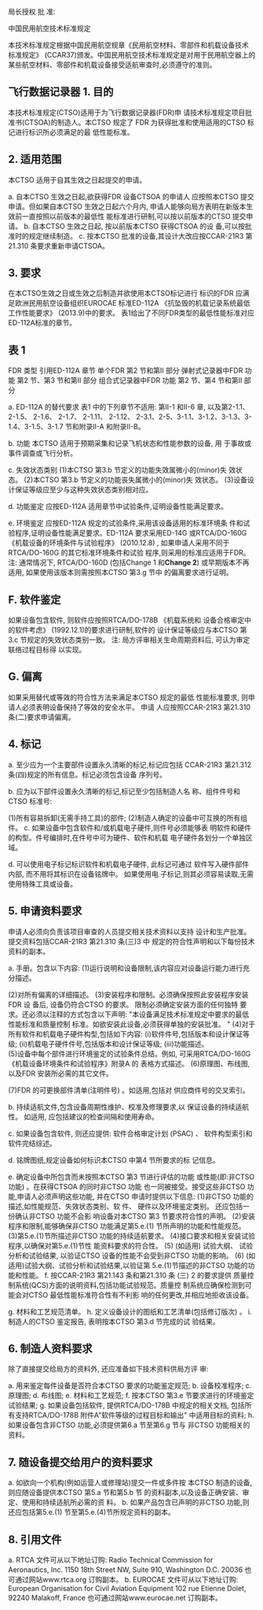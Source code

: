 局长授权 批    准: 
 
 
中国民用航空技术标准规定 
 
本技术标准规定根据中国民用航空规章《民用航空材料、零部件和机载设备技术
标准规定》
(CCAR37)颁发。中国民用航空技术标准规定是对用于民用航空器上的
某些航空材料、零部件和机载设备接受适航审查时,必须遵守的准则。 
 

## 飞行数据记录器 1. 目的

本技术标准规定(CTSO)适用于为飞行数据记录器(FDR)申
请技术标准规定项目批准书(CTSOA)的制造人。本CTSO 规定了
FDR 为获得批准和使用适用的CTSO 标记进行标识所必须满足的最
低性能标准。 

## 2. 适用范围

本CTSO 适用于自其生效之日起提交的申请。 

a. 自本CTSO 生效之日起,欲获得FDR 设备CTSOA 的申请人
应按照本CTSO 提交申请。但如果自本CTSO 生效之日起六个月内,
申请人能够向局方表明在新版本生效前一直按照以前版本的最低性
能标准进行研制,可以按以前版本的CTSO 提交申请。 
b. 自本CTSO 生效之日起,
按以前版本CTSO 获得CTSOA 的设
备,可以按批准时的规定继续制造。 
c. 按本CTSO 批准的设备,其设计大改应按CCAR-21R3 第
21.310 条要求重新申请CTSOA。 

## 3. 要求

在本CTSO生效之日或生效之后制造并欲使用本CTSO标记进行
标识的FDR 应满足欧洲民用航空设备组织EUROCAE 标准ED-112A
《抗坠毁的机载记录系统最低工作性能要求》
(2013.9)中的要求。
表1给出了不同FDR类型的最低性能标准对应ED-112A标准的章节。
 

## 表 1

FDR 类型 
引用ED-112A 章节 
单个FDR 
第2 节和第II 部分 
弹射式记录器中FDR 功能 
第2 节、第3 节和第II 部分 
组合式记录器中FDR 功能 
第2 节、第4 节和第II 部分 

a. ED-112A 的替代要求 
表1 中的下列章节不适用: 
第II-1 和II-6 章,
以及第2-1.1、
2-1.5、
2-1.6、
2-1.7、
2-1.11、
2-1.12、
2-3.1、2-5、3-1.1、3-1.2、3-1.3、3-1.4、3-1.5、3-1.7 节和附录II-A 和附录II-B。 

b. 功能 
本CTSO 适用于预期采集和记录飞机状态和性能参数的设备,
用
于事故或事件调查或飞行分析。 

c. 失效状态类别 
(1)本CTSO 第3.b 节定义的功能失效属微小的(minor)失
效状态。 
(2)本CTSO 第3.b 节定义的功能丧失属微小的(minor)失
效状态。 
(3)设备设计保证等级应至少与这种失效状态类别相对应。 

d. 功能鉴定 
应按ED-112A 适用章节中试验条件,证明设备性能满足要求。 

e. 环境鉴定 
应按ED-112A 规定的试验条件,采用该设备适用的标准环境条
件和试验程序,证明设备性能满足要求。ED-112A 要求采用ED-14G
或RTCA/DO-160G《机载设备的环境条件与试验程序》
(2010.12.8)
,
如果申请人采用不同于RTCA/DO-160G 的其它标准环境条件和试验
程序,则采用的标准应适用于FDR。 
注:
通常情况下, RTCA/DO-160D
(包括Change 1 和**Change 2**)
或早期版本不再适用,
如果使用该版本则需按照本CTSO 第3.g 节中
的偏离要求进行证明。 

## F. 软件鉴定

如果设备包含软件,
则软件应按照RTCA/DO-178B
《机载系统和
设备合格审定中的软件考虑》
(1992.12.1)的要求进行研制,软件的
设计保证等级应与本CTSO 第3.c 节规定的失效状态类别一致。 
注:
局方评审相关生命周期资料后,
可认为审定联络过程目标得
以实现。 

## G. 偏离

如果采用替代或等效的符合性方法来满足本CTSO 规定的最低
性能标准要求,
则申请人必须表明设备保持了等效的安全水平。
申请
人应按照CCAR-21R3 第21.310 条(二)要求申请偏离。 

## 4. 标记

a. 至少应为一个主要部件设置永久清晰的标记,标记应包括
CCAR-21R3 第21.312 条(四)规定的所有信息。标记必须包含设备
序列号。 

b. 应为以下部件设置永久清晰的标记,标记至少包括制造人名
称、组件件号和CTSO 标准号: 

(1)所有容易拆卸(无需手持工具)的部件; 
(2)制造人确定的设备中可互换的所有组件。 
c. 如果设备中包含软件和/或机载电子硬件,则件号必须能够表
明软件和硬件的构型。件号编排时,在件号中可为硬件、软件和机载
电子硬件各划分一个单独区域。 

d. 可以使用电子标记标识软件和机载电子硬件, 此标记可通过
软件写入硬件部件内部,
而不用将其标识在设备铭牌中。
如果使用电
子标记,则其必须容易读取,无需使用特殊工具或设备。 

## 5. 申请资料要求

申请人必须向负责该项目审查的人员提交相关技术资料以支持
设计和生产批准。提交资料包括CCAR-21R3 第21.310 条(三)3 中
规定的符合性声明和以下每份技术资料的副本。 

a. 手册。包含以下内容: 
(1)运行说明和设备限制,该内容应对设备运行能力进行充
分描述。 

(2)对所有偏离的详细描述。 
(3)安装程序和限制。必须确保按照此安装程序安装FDR 设
备后,
设备仍符合CTSO 的要求。
限制必须确定安装方面的任何独特
要求。还必须以注释的方式包含以下声明: 
"本设备满足技术标准规定中要求的最低性能标准和质量控制
标准。如欲安装此设备,必须获得单独的安装批准。
" 
(4)对于所有软件和机载电子硬件构型,包括如下内容: 
(i)软件件号,包括版本和设计保证等级; 
(ii)机载电子硬件件号,包括版本和设计保证等级; 
(iii)功能描述。  
(5)设备中每个部件进行环境鉴定的试验条件总结。例如,
可采用RTCA/DO-160G《机载设备环境条件和试验程序》附录A 的
表格方式描述。 
(6)原理图、布线图,以及FDR 安装所必需的其它文件。 

(7)FDR 的可更换部件清单(注明件号)
。如适用,包括对
供应商件号的交叉索引。 

b. 持续适航文件,包含设备周期性维护、校准及修理要求,以
保证设备的持续适航性。
如适用,
应包括建议的检查间隔和使用寿命。
 
c. 如果设备包含软件,
则还应提供:
软件合格审定计划
(PSAC)
、
软件构型索引和软件完结综述。 

d. 铭牌图纸,规定设备如何标识本CTSO 中第4 节所要求的标
记信息。 

e. 确定设备中所包含而未按照本CTSO 第3 节进行评估的功能
或性能(即:非CTSO 功能)
。在获得CTSOA 的同时非CTSO 功能
也一同被接受。接受这些非CTSO 功能,申请人必须声明这些功能,
并在CTSO 申请时提供以下信息: 
(1)非CTSO 功能的描述,如性能规范、失效状态类别、软
件、
硬件以及环境鉴定类别。
还应包括一份确认非CTSO 功能不会影
响设备对本CTSO 第3 节要求符合性的声明。 
(2)安装程序和限制,能够确保非CTSO 功能满足第5.e.(1)
节所声明的功能和性能规范。 
(3)第5.e.(1)节所描述非CTSO 功能的持续适航要求。 
(4)接口要求和相关安装试验程序,以确保对第5.e.(1)节性
能资料要求的符合性。 
(5)
(如适用)
试验大纲、
试验分析和试验结果,
以验证CTSO
设备的性能不会受到非CTSO 功能的影响。 
(6)
(如适用)试验大纲、试验分析和试验结果,以验证第
5.e.(1)节描述的非CTSO 功能的功能和性能。 
f. 按CCAR-21R3 第21.143 条和第21.310 条
(三)
2 的要求提供
质量控制系统(QCS)方面的说明资料,包括功能试验规范。质量控
制系统应确保检测到可能会对CTSO 最低性能标准符合性有不利影
响的任何更改,并相应地拒收该设备。 

g. 材料和工艺规范清单。 
h. 定义设备设计的图纸和工艺清单(包括修订版次)
。 
i. 制造人的CTSO 鉴定报告,
表明按本CTSO 第3.d 节完成的试
验结果。 

## 6. 制造人资料要求

除了直接提交给局方的资料外,
还应准备如下技术资料供局方评
审: 

a. 用来鉴定每件设备是否符合本CTSO 要求的功能鉴定规范; 
b. 设备校准程序; 
c. 原理图; d. 布线图; e. 材料和工艺规范; 
f. 按本CTSO 第3.e 节要求进行的环境鉴定试验结果; 
g. 如果设备包括软件,
提供RTCA/DO-178B 中规定的相关文档,
包括所有支持RTCA/DO-178B 附件A"软件等级的过程目标和输出"
中适用目标的资料; 
h. 如果设备包含非CTSO 功能,必须提供第6.a 节至第6.g 节与
非CTSO 功能相关的资料。 

## 7. 随设备提交给用户的资料要求

a. 如欲向一个机构(例如运营人或修理站)提交一件或多件按
本CTSO 制造的设备,则应随设备提供本CTSO 第5.a 节和第5.b 节
的资料副本,以及设备正确安装、审定、使用和持续适航所必需的资
料。 
b. 如果产品包含已声明的非CTSO 功能,则还应包括第5.e.(1)
节至第5.e.(4)节所规定资料的副本。 

## 8. 引用文件

a. RTCA 文件可从以下地址订购: 
Radio Technical Commission for Aeronautics, Inc. 1150 18th Street NW, Suite 910, Washington D.C. 20036 也可通过网站www.rtca.org 订购副本。 
b. EUROCAE 文件可从以下地址订购: 
European Organisation for Civil Aviation Equipment 102 rue Etienne Dolet, 92240 Malakoff, France 也可通过网站www.eurocae.net 订购副本。 